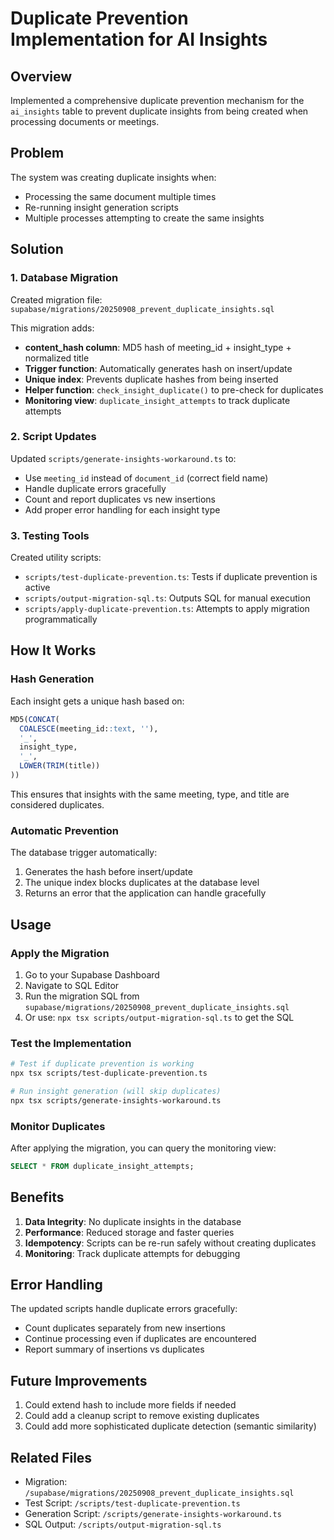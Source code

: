 # Duplicate Prevention Implementation for AI Insights

## Overview
Implemented a comprehensive duplicate prevention mechanism for the `ai_insights` table to prevent duplicate insights from being created when processing documents or meetings.

## Problem
The system was creating duplicate insights when:
- Processing the same document multiple times
- Re-running insight generation scripts
- Multiple processes attempting to create the same insights

## Solution

### 1. Database Migration
Created migration file: `supabase/migrations/20250908_prevent_duplicate_insights.sql`

This migration adds:
- **content_hash column**: MD5 hash of meeting_id + insight_type + normalized title
- **Trigger function**: Automatically generates hash on insert/update
- **Unique index**: Prevents duplicate hashes from being inserted
- **Helper function**: `check_insight_duplicate()` to pre-check for duplicates
- **Monitoring view**: `duplicate_insight_attempts` to track duplicate attempts

### 2. Script Updates
Updated `scripts/generate-insights-workaround.ts` to:
- Use `meeting_id` instead of `document_id` (correct field name)
- Handle duplicate errors gracefully
- Count and report duplicates vs new insertions
- Add proper error handling for each insight type

### 3. Testing Tools
Created utility scripts:
- `scripts/test-duplicate-prevention.ts`: Tests if duplicate prevention is active
- `scripts/output-migration-sql.ts`: Outputs SQL for manual execution
- `scripts/apply-duplicate-prevention.ts`: Attempts to apply migration programmatically

## How It Works

### Hash Generation
Each insight gets a unique hash based on:
```sql
MD5(CONCAT(
  COALESCE(meeting_id::text, ''),
  '_',
  insight_type,
  '_',
  LOWER(TRIM(title))
))
```

This ensures that insights with the same meeting, type, and title are considered duplicates.

### Automatic Prevention
The database trigger automatically:
1. Generates the hash before insert/update
2. The unique index blocks duplicates at the database level
3. Returns an error that the application can handle gracefully

## Usage

### Apply the Migration
1. Go to your Supabase Dashboard
2. Navigate to SQL Editor
3. Run the migration SQL from `supabase/migrations/20250908_prevent_duplicate_insights.sql`
4. Or use: `npx tsx scripts/output-migration-sql.ts` to get the SQL

### Test the Implementation
```bash
# Test if duplicate prevention is working
npx tsx scripts/test-duplicate-prevention.ts

# Run insight generation (will skip duplicates)
npx tsx scripts/generate-insights-workaround.ts
```

### Monitor Duplicates
After applying the migration, you can query the monitoring view:
```sql
SELECT * FROM duplicate_insight_attempts;
```

## Benefits
1. **Data Integrity**: No duplicate insights in the database
2. **Performance**: Reduced storage and faster queries
3. **Idempotency**: Scripts can be re-run safely without creating duplicates
4. **Monitoring**: Track duplicate attempts for debugging

## Error Handling
The updated scripts handle duplicate errors gracefully:
- Count duplicates separately from new insertions
- Continue processing even if duplicates are encountered
- Report summary of insertions vs duplicates

## Future Improvements
1. Could extend hash to include more fields if needed
2. Could add a cleanup script to remove existing duplicates
3. Could add more sophisticated duplicate detection (semantic similarity)

## Related Files
- Migration: `/supabase/migrations/20250908_prevent_duplicate_insights.sql`
- Test Script: `/scripts/test-duplicate-prevention.ts`
- Generation Script: `/scripts/generate-insights-workaround.ts`
- SQL Output: `/scripts/output-migration-sql.ts`